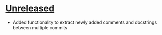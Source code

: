 # [Unreleased](https://github.com/Saransh-cpp/releaseup)

- Added functionality to extract newly added comments and docstrings between
  multiple commits
